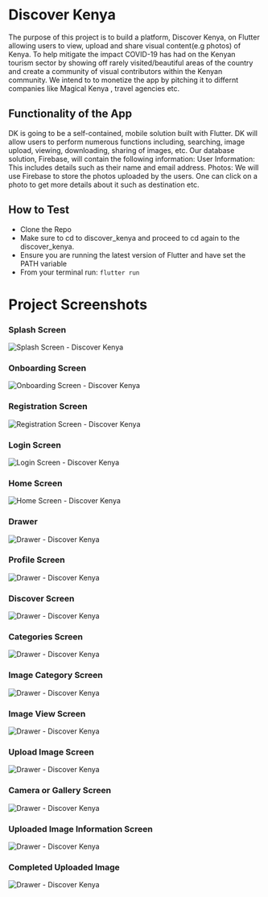 # Discover Kenya
The purpose of this project is to build a platform, Discover Kenya, on Flutter allowing users to view, upload and share visual content(e.g photos) of Kenya. To help mitigate the impact COVID-19 has had on the Kenyan tourism sector by showing off rarely visited/beautiful areas of the country and create a community of visual contributors within the Kenyan community. We intend to to monetize the app by pitching it to differnt companies like Magical Kenya , travel agencies etc.

## Functionality of the App
DK is going to be a self-contained, mobile solution built with Flutter. DK will allow users to perform numerous functions including, searching, image upload, viewing, downloading, sharing of images, etc. Our database solution, Firebase, will contain the following information: 
User Information: This includes details such as their name and email address.
Photos: We will use Firebase to store the photos uploaded by the users.
One can click on a photo to get more details about it such as destination etc.

## How to Test

- Clone the Repo
- Make sure to cd to discover_kenya and proceed to cd again to the discover_kenya.
- Ensure you are running the latest version of Flutter and have set the PATH variable
- From your terminal run: `flutter run`

# Project Screenshots

### Splash Screen

![Splash Screen - Discover Kenya](discover_kenya/screenshots/launcher.jpeg)

### Onboarding Screen

![Onboarding Screen - Discover Kenya](discover_kenya/screenshots/onboad.jpeg)

### Registration Screen

![Registration Screen - Discover Kenya](discover_kenya/screenshots/register.jpeg)


### Login Screen

![Login Screen - Discover Kenya](discover_kenya/screenshots/login.jpeg)

### Home Screen

![Home Screen - Discover Kenya](discover_kenya/screenshots/new-home.png)

### Drawer

![Drawer - Discover Kenya](discover_kenya/screenshots/new-drawer.png)

### Profile Screen

![Drawer - Discover Kenya](discover_kenya/screenshots/new-profile.png)

### Discover Screen

![Drawer - Discover Kenya](discover_kenya/screenshots/new-discover.png)

### Categories Screen

![Drawer - Discover Kenya](discover_kenya/screenshots/new-image-section.png)

### Image Category Screen

![Drawer - Discover Kenya](discover_kenya/screenshots/new-image-section.png)

### Image View Screen

![Drawer - Discover Kenya](discover_kenya/screenshots/new-image-view.png)

### Upload Image Screen

![Drawer - Discover Kenya](discover_kenya/screenshots/new-upload.png)

### Camera or Gallery Screen

![Drawer - Discover Kenya](discover_kenya/screenshots/new-choose.png)

### Uploaded Image Information Screen

![Drawer - Discover Kenya](discover_kenya/screenshots/new-image-info.png)

### Completed Uploaded Image

![Drawer - Discover Kenya](discover_kenya/screenshots/new-complete-upload.png)



